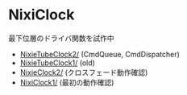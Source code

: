 # NixiClock

最下位層のドライバ関数を試作中

* [NixieTubeClock2/](NixieTubeClock1/) (CmdQueue, CmdDispatcher)
* [NixieTubeClock1/](NixieTubeClock1/) (old)
* [NixieClock2/](NixieClock2/) (クロスフェード動作確認)
* [NixiClock1/](NixiClock1/) (最初の動作確認)
